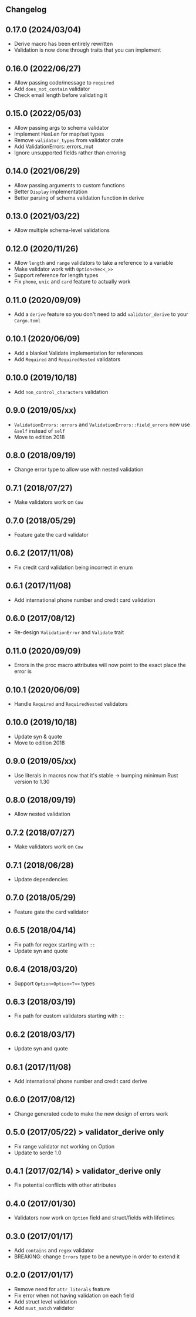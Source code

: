 ## Changelog

## 0.17.0 (2024/03/04)

- Derive macro has been entirely rewritten
- Validation is now done through traits that you can implement


## 0.16.0 (2022/06/27)

- Allow passing code/message to `required`
- Add `does_not_contain` validator
- Check email length before validating it

## 0.15.0 (2022/05/03)

- Allow passing args to schema validator
- Implement HasLen for map/set types
- Remove `validator_types` from validator crate
- Add ValidationErrors::errors_mut
- Ignore unsupported fields rather than erroring

## 0.14.0 (2021/06/29)

- Allow passing arguments to custom functions
- Better `Display` implementation
- Better parsing of schema validation function in derive

## 0.13.0 (2021/03/22)

- Allow multiple schema-level validations

## 0.12.0 (2020/11/26)

- Allow `length` and `range` validators to take a reference to a variable
- Make validator work with `Option<Vec<_>>`
- Support reference for length types
- Fix `phone`, `unic` and `card` feature to actually work

## 0.11.0 (2020/09/09)

- Add a `derive` feature so you don't need to add `validator_derive` to your `Cargo.toml`

## 0.10.1 (2020/06/09)

- Add a blanket Validate implementation for references
- Add `Required` and `RequiredNested` validators

## 0.10.0 (2019/10/18)

- Add `non_control_characters` validation

## 0.9.0 (2019/05/xx)

- `ValidationErrors::errors` and `ValidationErrors::field_errors` now use `&self` instead of `self`
- Move to edition 2018

## 0.8.0 (2018/09/19)

- Change error type to allow use with nested validation

## 0.7.1 (2018/07/27)

- Make validators work on `Cow`

## 0.7.0 (2018/05/29)

- Feature gate the card validator

## 0.6.2 (2017/11/08)

- Fix credit card validation being incorrect in enum

## 0.6.1 (2017/11/08)

- Add international phone number and credit card validation

## 0.6.0 (2017/08/12)

- Re-design `ValidationError` and `Validate` trait

## 0.11.0 (2020/09/09)

- Errors in the proc macro attributes will now point to the exact place the error is

## 0.10.1 (2020/06/09)

- Handle `Required` and `RequiredNested` validators

## 0.10.0 (2019/10/18)

- Update syn & quote
- Move to edition 2018

## 0.9.0 (2019/05/xx)

- Use literals in macros now that it's stable -> bumping minimum Rust version to 1.30

## 0.8.0 (2018/09/19)

- Allow nested validation

## 0.7.2 (2018/07/27)

- Make validators work on `Cow`

## 0.7.1 (2018/06/28)

- Update dependencies

## 0.7.0 (2018/05/29)

- Feature gate the card validator

## 0.6.5 (2018/04/14)

- Fix path for regex starting with `::`
- Update syn and quote

## 0.6.4 (2018/03/20)

- Support `Option<Option<T>>` types

## 0.6.3 (2018/03/19)

- Fix path for custom validators starting with `::`

## 0.6.2 (2018/03/17)

- Update syn and quote

## 0.6.1 (2017/11/08)

- Add international phone number and credit card derive

## 0.6.0 (2017/08/12)

- Change generated code to make the new design of errors work

## 0.5.0 (2017/05/22) > validator_derive only

- Fix range validator not working on Option
- Update to serde 1.0

## 0.4.1 (2017/02/14) > validator_derive only

- Fix potential conflicts with other attributes

## 0.4.0 (2017/01/30)

- Validators now work on `Option` field and struct/fields with lifetimes

## 0.3.0 (2017/01/17)

- Add `contains` and `regex` validator
- BREAKING: change `Errors` type to be a newtype in order to extend it

## 0.2.0 (2017/01/17)

- Remove need for `attr_literals` feature
- Fix error when not having validation on each field
- Add struct level validation
- Add `must_match` validator

